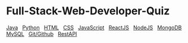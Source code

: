 # Full-Stack-Web-Developer-Quiz
<a href="https://github.com/Ebazhanov/linkedin-skill-assessments-quizzes/blob/main/java/java-quiz.md" class="button">Java</a>&nbsp;&nbsp;
<a href="https://github.com/Ebazhanov/linkedin-skill-assessments-quizzes/blob/main/python/python-quiz.md" class="button">Python</a>&nbsp;&nbsp;
<a href="https://github.com/Ebazhanov/linkedin-skill-assessments-quizzes/blob/main/html/html-quiz.md" class="button">HTML</a>&nbsp;&nbsp;
<a href="https://github.com/Ebazhanov/linkedin-skill-assessments-quizzes/blob/main/css/css-quiz.md" class="button">CSS</a>&nbsp;&nbsp;
<a href="https://github.com/Ebazhanov/linkedin-skill-assessments-quizzes/blob/main/javascript/javascript-quiz.md" class="button">JavaScript</a>&nbsp;&nbsp;
<a href="https://github.com/Ebazhanov/linkedin-skill-assessments-quizzes/blob/main/reactjs/reactjs-quiz.md" class="button">ReactJS</a>&nbsp;&nbsp;
<a href="https://github.com/Ebazhanov/linkedin-skill-assessments-quizzes/blob/main/node.js/node.js-quiz.md" class="button">NodeJS</a>&nbsp;&nbsp;
<a href="https://github.com/Ebazhanov/linkedin-skill-assessments-quizzes/blob/main/mongodb/mongodb-quiz.md" class="button">MongoDB</a>&nbsp;&nbsp;
<a href="https://github.com/Ebazhanov/linkedin-skill-assessments-quizzes/blob/main/mysql/mysql-quiz.md" class="button">MySQL</a>&nbsp;&nbsp;
<a href="https://github.com/Ebazhanov/linkedin-skill-assessments-quizzes/blob/main/git/git-quiz.md" class="button">Git/Github</a>&nbsp;&nbsp;
<a href="https://github.com/Ebazhanov/linkedin-skill-assessments-quizzes/blob/main/rest-api/rest-api-quiz.md" class="button">RestAPI</a>
